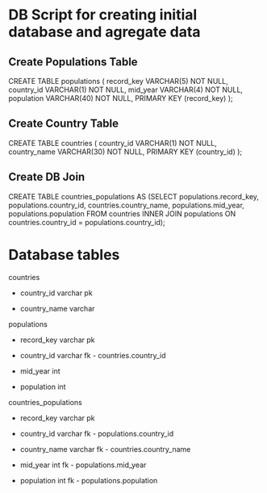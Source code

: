 # DB Script for creating initial database and agregate data
## Create Populations Table

CREATE TABLE populations (
record_key VARCHAR(5) NOT NULL,
country_id VARCHAR(1) NOT NULL,
mid_year VARCHAR(4) NOT NULL,
population VARCHAR(40) NOT NULL,
PRIMARY KEY (record_key)
);

## Create Country Table
CREATE TABLE countries (
country_id VARCHAR(1) NOT NULL,
country_name VARCHAR(30) NOT NULL,
PRIMARY KEY (country_id)
);

## Create DB Join
CREATE TABLE countries_populations AS
(SELECT populations.record_key, populations.country_id, countries.country_name, populations.mid_year, populations.population
FROM countries
INNER JOIN populations
ON countries.country_id = populations.country_id);

# Database tables
countries

 - country_id varchar pk

 - country_name varchar

populations

 - record_key varchar pk

 - country_id varchar fk - countries.country_id

 - mid_year int

 - population int

countries_populations

- record_key varchar pk

- country_id varchar fk - populations.country_id

- country_name varchar fk - countries.country_name

- mid_year int fk - populations.mid_year

- population int fk - populations.population
